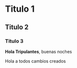 # Titulo 1
## Titulo 2
### Titulo 3

**Hola Tripulantes**, buenas noches 

Hola a todos
cambios creados